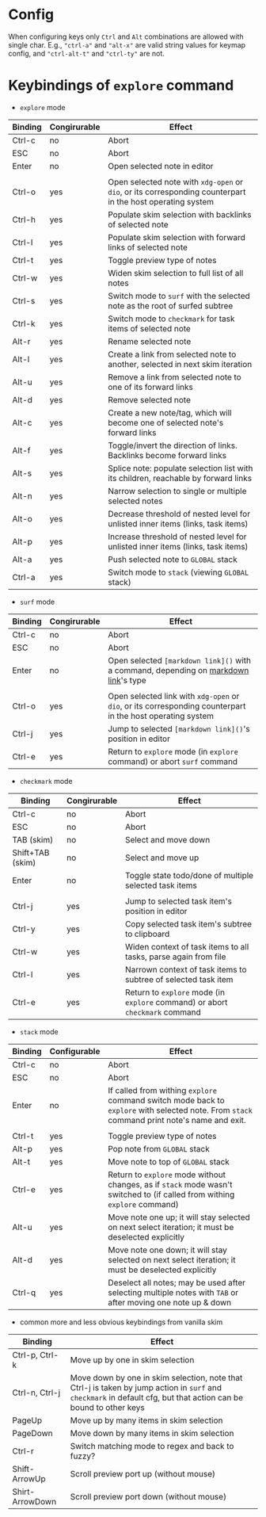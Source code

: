 # Config

When configuring keys only `Ctrl` and `Alt` combinations are allowed with single char.
E.g., `"ctrl-a"` and `"alt-x"` are valid string values for keymap config, and `"ctrl-alt-t"` and `"ctrl-ty"` are not.

# Keybindings of `explore` command

- `explore` mode

 | Binding| Congirurable | Effect                                                                                                      |
 |--------|--------------|-------------------------------------------------------------------------------------------------------------|
 | Ctrl-c |  no          | Abort                                                                                                       |
 | ESC    |  no          | Abort                                                                                                       |
 | Enter  |  no          | Open selected note in editor                                                                                |
 |        |              |                                                                                                             |
 | Ctrl-o |  yes         | Open selected note with `xdg-open` or `dio`, or its corresponding counterpart in the host operating system  |
 | Ctrl-h |  yes         |  Populate skim selection with backlinks of selected note                                                    |
 | Ctrl-l |  yes         |  Populate skim selection with forward links of selected note                                                |
 | Ctrl-t |  yes         |  Toggle preview type of notes                                                                               |
 | Ctrl-w |  yes         |  Widen skim selection to full list of all notes                                                             |
 | Ctrl-s |  yes         |  Switch mode to `surf` with the selected note as the root of surfed subtree                                 |
 | Ctrl-k |  yes         |  Switch mode to `checkmark` for task items of selected note                                                 |
 | Alt-r  |  yes         |  Rename selected note                                                                                       |
 | Alt-l  |  yes         |  Create a link from selected note to another, selected in next skim iteration                               |
 | Alt-u  |  yes         |  Remove a link from selected note to one of its forward links                                               |
 | Alt-d  |  yes         |  Remove selected note                                                                                       |
 | Alt-c  |  yes         |  Create a new note/tag, which will become one of selected note's forward links                              |
 | Alt-f  |  yes         |  Toggle/invert the direction of links. Backlinks become forward links                                       |
 | Alt-s  |  yes         |  Splice note: populate selection list with its children, reachable by forward links                         |
 | Alt-n  |  yes         |  Narrow selection to single or multiple selected notes                                                      |
 | Alt-o  |  yes         |  Decrease threshold of nested level for unlisted inner items (links, task items)                            |
 | Alt-p  |  yes         |  Increase threshold of nested level for unlisted inner items (links, task items)                            |
 | Alt-a  |  yes         |  Push selected note to `GLOBAL` stack                                                                       |
 | Ctrl-a |  yes         |  Switch mode to `stack` (viewing `GLOBAL` stack)                                                            |

- `surf` mode

 | Binding  | Congirurable  | Effect                                                                                                    |
 |----------|---------------|-----------------------------------------------------------------------------------------------------------|
 | Ctrl-c   |  no           | Abort                                                                                                     |
 | ESC      |  no           | Abort                                                                                                     |
 | Enter    |  no           | Open selected `[markdown link]()` with a command, depending on [markdown link]()'s type                   |
 |          |               |                                                                                                           |
 | Ctrl-o   |  yes          | Open selected link with `xdg-open` or `dio`, or its corresponding counterpart in the host operating system|
 | Ctrl-j   |  yes          |  Jump to selected `[markdown link]()`'s position in editor                                                |
 | Ctrl-e   |  yes          |  Return to `explore` mode (in `explore` command) or abort `surf` command                                  |

- `checkmark` mode

 | Binding          | Congirurable | Effect                                                                            |
 |------------------|--------------|-----------------------------------------------------------------------------------|
 | Ctrl-c           |  no          | Abort                                                                             |
 | ESC              |  no          | Abort                                                                             |
 | TAB (skim)       |  no          | Select and move down                                                              |
 | Shift+TAB (skim) |  no          | Select and move up                                                                |
 | Enter            |  no          | Toggle state todo/done of multiple selected task items                            |
 |                  |              |                                                                                   |
 | Ctrl-j           |  yes         |  Jump to selected task item's position in editor                                  |
 | Ctrl-y           |  yes         |  Copy selected task item's subtree to clipboard                                   |
 | Ctrl-w           |  yes         |  Widen context of task items to all tasks, parse again from file                  |
 | Ctrl-l           |  yes         |  Narrown context of task items to subtree of selected task item                   |
 | Ctrl-e           |  yes         |  Return to `explore` mode (in `explore` command) or abort `checkmark` command     |

- `stack` mode

 | Binding | Configurable | Effect                                                                                                                                     |
 |---------|--------------|--------------------------------------------------------------------------------------------------------------------------------------------|
 | Ctrl-c  | no           | Abort                                                                                                                                      |
 | ESC     | no           | Abort                                                                                                                                      |
 | Enter   | no           | If called from withing `explore` command switch mode back to `explore` with selected note. From `stack` command print note's name and exit.|
 |         |              |                                                                                                                                            |
 | Ctrl-t  | yes          |  Toggle preview type of notes                                                                                                              |
 | Alt-p   | yes          |  Pop note from `GLOBAL` stack                                                                                                              |
 | Alt-t   | yes          |  Move note to top of `GLOBAL` stack                                                                                                        |
 | Ctrl-e  | yes          |  Return to `explore` mode without changes, as if `stack` mode wasn't switched to (if called from withing `explore` command)                |
 | Alt-u   | yes          |  Move note one up; it will stay selected on next select iteration; it must be deselected explicitly                                        |
 | Alt-d   | yes          |  Move note one down; it will stay selected on next select iteration; it must be deselected explicitly                                      |
 | Ctrl-q  | yes          |  Deselect all notes; may be used after selecting multiple notes with `TAB` or after moving one note up & down                              |

- common more and less obvious keybindings from vanilla skim

 | Binding        | Effect                                                                                                                                                            |
 |----------------|-------------------------------------------------------------------------------------------------------------------------------------------------------------------|
 | Ctrl-p, Ctrl-k | Move up by one in skim selection                                                                                                                                  |
 | Ctrl-n, Ctrl-j | Move down by one in skim selection, note that Ctrl-j is taken by jump action in `surf` and `checkmark` in default cfg, but that action can be bound to other keys |
 | PageUp         | Move up by many items in skim selection                                                                                                                           |
 | PageDown       |Move down by many items in skim selection                                                                                                                          |
 | Ctrl-r         |Switch matching mode to regex and back to fuzzy?                                                                                                                   |
 | Shift-ArrowUp  | Scroll preview port up (without mouse)                                                                                                                            |
 | Shirt-ArrowDown| Scroll preview port down (without mouse)                                                                                                                          |

